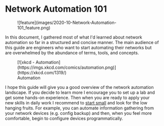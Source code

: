 # Network Automation 101

<figure markdown>
  ![feature](images/2020-10-Network-Automation-101_feature.png)
</figure>

In this document, I gathered most of what I'd learned about network automation so far in a structured and concise manner. The main audience of this guide are engineers who want to start automating their networks but are overwhelmed by the abundance of terms, tools, and concepts.

<figure markdown>
  [![xkcd - Automation](https://imgs.xkcd.com/comics/automation.png)](https://xkcd.com/1319/)
  <figcaption>Automation</figcaption>
</figure>

I hope this guide will give you a good overview of the network automation landscape. If you decide to learn more I encourage you to set up a lab and get some hands-on experience. Then when you are ready to apply your new skills in daily work I recommend to [start small](https://blog.networktocode.com/post/netdevops-concepts-mvp) and look for the low hanging fruits. For example, you can automate information gathering from your network devices (e.g. config backup) and then, when you feel more comfortable, begin to configure devices programmatically.
